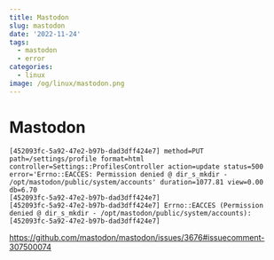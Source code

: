 ```yaml
---
title: Mastodon
slug: mastodon
date: '2022-11-24'
tags:
  - mastodon
  - error
categories:
  - linux
image: /og/linux/mastodon.png
---
```


# Mastodon

```
[452093fc-5a92-47e2-b97b-dad3dff424e7] method=PUT path=/settings/profile format=html controller=Settings::ProfilesController action=update status=500 error='Errno::EACCES: Permission denied @ dir_s_mkdir - /opt/mastodon/public/system/accounts' duration=1077.81 view=0.00 db=6.70
[452093fc-5a92-47e2-b97b-dad3dff424e7]
[452093fc-5a92-47e2-b97b-dad3dff424e7] Errno::EACCES (Permission denied @ dir_s_mkdir - /opt/mastodon/public/system/accounts):
[452093fc-5a92-47e2-b97b-dad3dff424e7]
```

https://github.com/mastodon/mastodon/issues/3676#issuecomment-307500074
